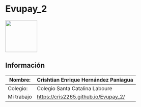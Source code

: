 # Evupay_2

<img width="100px" src="https://jefuentes80.github.io/starup_scl/img/logo_SCL%20(3).png">


## Información

|  Nombre: | Crishtian Enrique Hernández Paniagua  |
| ------------ | ------------ |
|  Colegio: | Colegio Santa Catalina Laboure  |
|  Mi trabajo | https://cris2265.github.io/Evupay_2/  |
